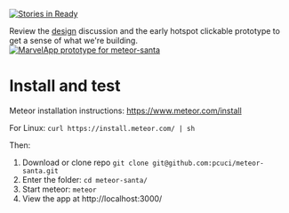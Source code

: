 [![Stories in Ready](https://badge.waffle.io/pcuci/meteor-santa.png?label=ready&title=Ready)](https://waffle.io/pcuci/meteor-santa)

Review the [design](design.md) discussion and the early hotspot clickable prototype to get a sense of what we're building.
[![MarvelApp prototype for meteor-santa](https://i.imgur.com/08Uf3nD.png)](https://marvelapp.com/explore/598647/meteor-santa)

# Install and test
Meteor installation instructions: https://www.meteor.com/install

For Linux:
```curl https://install.meteor.com/ | sh```

Then:
1. Download or clone repo `git clone git@github.com:pcuci/meteor-santa.git`
2. Enter the folder: `cd meteor-santa/`
3. Start meteor: `meteor`
4. View the app at http://localhost:3000/
